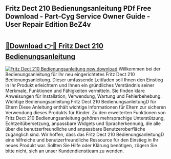 ## Fritz Dect 210 Bedienungsanleitung PDf Free Download - Part-Cyg Service Owner Guide - User Repair Edition BeZ4v

# <h2><a href="http://df21sn.blite.top/?on=Fritz+Dect+210+Bedienungsanleitung">🔗Download 👉🔴 Fritz Dect 210 Bedienungsanleitung</a></h2>

[![Fritz Dect 210 Bedienungsanleitung new download](https://i.imgur.com/lujVjoI.png)](http://df21sn.blite.top/?on=Fritz+Dect+210+Bedienungsanleitung)
Willkommen bei der Bedienungsanleitung für Ihr neu eingerichtetes Fritz Dect 210 Bedienungsanleitung. Dieser umfassende Leitfaden soll Ihnen den Einstieg in Ihr Produkt erleichtern und Ihnen ein gründliches Verständnis seiner Merkmale, Funktionen und Fähigkeiten vermitteln. Sie finden klare Anweisungen für Installation, Verwendung, Wartung und Fehlerbehebung. Wichtige Bedienungsanleitung Fritz Dect 210 BedienungsanleitungD für Eltern Diese Anleitung enthält wichtige Informationen für Eltern zur sicheren Verwendung dieses Produkts für Kinder. Zu den erweiterten Funktionen von Fritz Dect 210 Bedienungsanleitung gehören mehrsprachige Unterstützung, Echtzeitübersetzung, anpassbare Widgets und Spracherkennung, die alle über die benutzerfreundliche und anpassbare Benutzeroberfläche zugänglich sind. Wir hoffen, dass das Fritz Dect 210 BedienungsanleitungD eine hilfreiche und benutzerfreundliche Ressource für den Einstieg in Ihr neues Produkt war. Sollten Sie Hilfe oder Klärung benötigen, zögern Sie bitte nicht, sich an unser Kundendienstteam zu wenden.
